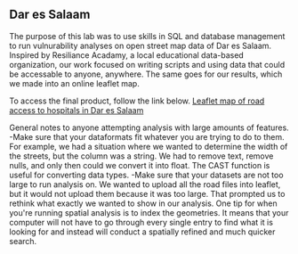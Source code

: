 ## Dar es Salaam

The purpose of this lab was to use skills in SQL and database management to run vulnurability analyses on open street map data of Dar es Salaam. Inspired by Resiliance Acadamy, a local educational data-based organization, our work focused on writing scripts and using data that could be accessable to anyone, anywhere. The same goes for our results, which we made into an online leaflet map.

To access the final product, follow the link below.
[Leaflet map of road access to hospitals in Dar es Salaam](dsmap/index.html)

General notes to anyone attempting analysis with large amounts of features.
  -Make sure that your dataformats fit whatever you are trying to do to them. For example, we had a situation where we wanted    to determine the width of the streets, but the column was a string. We had to remove text, remove nulls, and only then        could we convert it into float. The CAST function is useful for converting data types.
  -Make sure that your datasets are not too large to run analysis on. We wanted to upload all the road files into leaflet, but    it would not upload them because it was too large. That prompted us to rethink what exactly we wanted to show in our          analysis. One tip for when you're running spatial analysis is to index the geometries. It means that your computer will not    have to go through every single entry to find what it is looking for and instead will conduct a spatially refined and much    quicker search.
